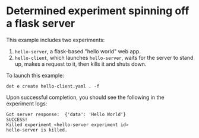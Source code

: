 # Determined experiment spinning off a flask server

This example includes two experiments:

1. `hello-server`, a flask-based "hello world" web app.
2. `hello-client`, which launches `hello-server`, waits for the server to stand up, makes a request to it, then kills it and shuts down.

To launch this example:

    det e create hello-client.yaml . -f

Upon successful completion, you should see the following in the experiment logs:

    Got server response:  {'data': 'Hello World'}
    SUCCESS!
    Killed experiment <hello-server experiment id>
    hello-server is killed.
